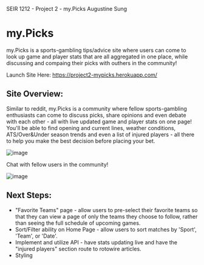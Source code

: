 SEIR 1212 - Project 2 - my.Picks
Augustine Sung

# my.Picks
my.Picks is a sports-gambling tips/advice site where users can come to look up game and player stats that are all aggregated in one place, while discussing and compaing their picks with outhers in the community!

Launch Site Here: https://project2-mypicks.herokuapp.com/

## Site Overview: 
Similar to reddit, my.Picks is a community where fellow sports-gambling enthusiasts can come to discuss picks, share opinions and even debate with each other - all with live updated game and player stats on one page! You'll be able to find opening and current lines, weather conditions, ATS/Over&Under season trends and even a list of injured players - all there to help you make the best decision before placing your bet.

![image](https://user-images.githubusercontent.com/119904805/215062578-5024f8ae-4020-4988-ac61-73eedf7bfd3d.png)

Chat with fellow users in the community!

![image](https://user-images.githubusercontent.com/119904805/215062864-9a86aadf-d889-444b-8453-e4b79f7244c7.png)

## Next Steps: 
* "Favorite Teams" page - allow users to pre-select their favorite teams so that they can view a page of only the teams they choose to follow, rather than seeing the full schedule of upcoming games.
* Sort/Filter ability on Home Page - allow users to sort matches by 'Sport', 'Team', or 'Date'.
* Implement and utilize API - have stats updating live and have the "injured players" section route to rotowire articles.
* Styling



